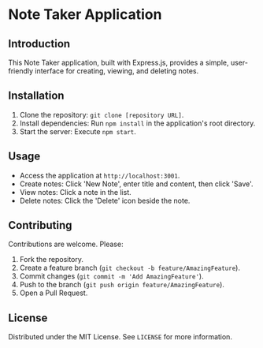 # Note Taker Application

## Introduction
This Note Taker application, built with Express.js, provides a simple, user-friendly interface for creating, viewing, and deleting notes.

## Installation
1. Clone the repository: `git clone [repository URL]`.
2. Install dependencies: Run `npm install` in the application's root directory.
3. Start the server: Execute `npm start`.

## Usage
- Access the application at `http://localhost:3001`.
- Create notes: Click 'New Note', enter title and content, then click 'Save'.
- View notes: Click a note in the list.
- Delete notes: Click the 'Delete' icon beside the note.

## Contributing
Contributions are welcome. Please:
1. Fork the repository.
2. Create a feature branch (`git checkout -b feature/AmazingFeature`).
3. Commit changes (`git commit -m 'Add AmazingFeature'`).
4. Push to the branch (`git push origin feature/AmazingFeature`).
5. Open a Pull Request.

## License
Distributed under the MIT License. See `LICENSE` for more information.
